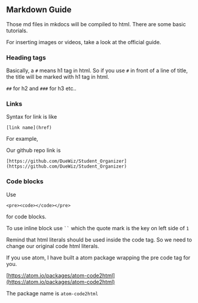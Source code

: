 ## Markdown Guide

Those md files in mkdocs will be compiled to html. There are some basic tutorials.

For inserting images or videos, take a look at the official guide.

### Heading tags
Basically, a `#` means h1 tag in html. So if you use `#` in front of a line of title, the title will be marked with h1 tag in html.

`##` for h2 and `###` for h3 etc..

### Links

Syntax for link is like

`[link name](href)`

For example,

Our github repo link is

`[https://github.com/DueWiz/Student_Organizer](https://github.com/DueWiz/Student_Organizer)`

### Code blocks

Use

<pre><code>&lt;pre&gt;&lt;code&gt;&lt;/code&gt;&lt;/pre&gt;</code></pre>

for code blocks.

To use inline block use ` `` ` which the quote mark is the key on left side of `1`

Remind that html literals should be used inside the code tag. So we need to change our original code html literals.

If you use atom, I have built a atom package wrapping the pre code tag for you.

[https://atom.io/packages/atom-code2html](https://atom.io/packages/atom-code2html)

The package name is `atom-code2html`
